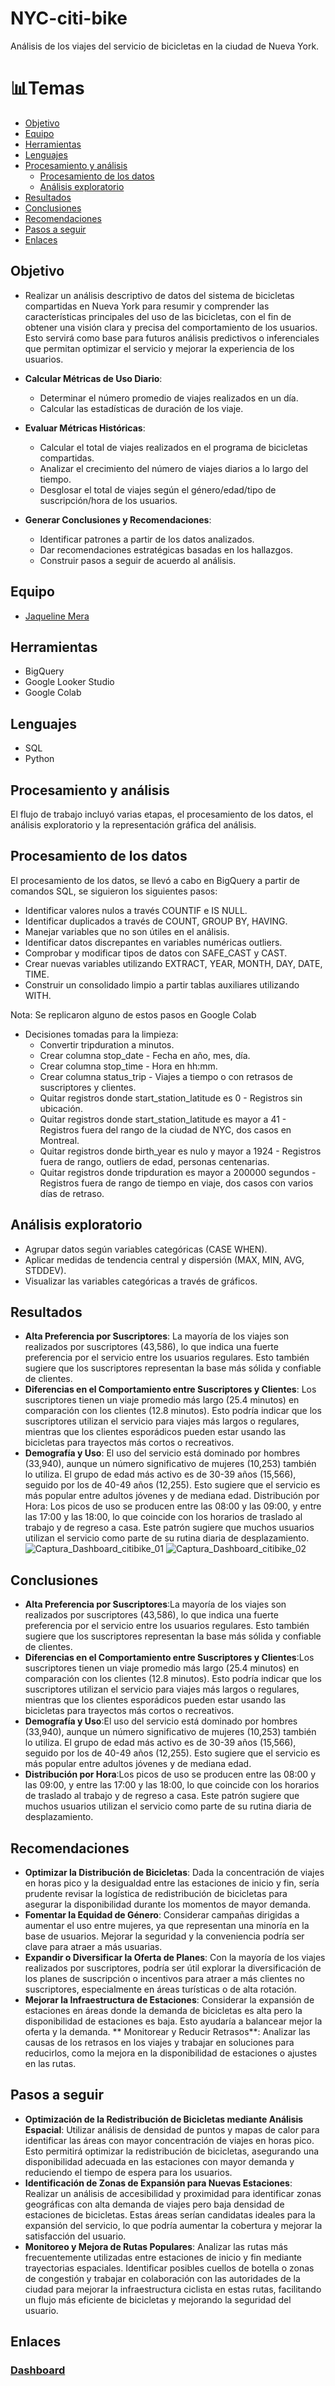 # NYC-citi-bike
Análisis de los viajes del servicio de bicicletas en la ciudad de Nueva York.

# 📊Temas 

- [Objetivo](#objetivo)
- [Equipo](#equipo)
- [Herramientas](#herramientas)
- [Lenguajes](#lenguajes)
- [Procesamiento y análisis](#procesamiento-y-análisis)
  - [Procesamiento de los datos](#procesamiento-de-los-datos)
  - [Análisis exploratorio](#análisis-exploratorio)
- [Resultados](#resultados)
- [Conclusiones](#conclusiones)
- [Recomendaciones](#recomendaciones)
- [Pasos a seguir](#pasos-a-seguir)
- [Enlaces](#enlaces)

## Objetivo

+ Realizar un análisis descriptivo de datos del sistema de bicicletas compartidas en Nueva York para resumir y comprender las características principales del uso de las bicicletas, con el fin de obtener una visión clara y precisa del comportamiento de los usuarios. Esto servirá como base para futuros análisis predictivos o inferenciales que permitan optimizar el servicio y mejorar la experiencia de los usuarios.

+ **Calcular Métricas de Uso Diario**:
  + Determinar el número promedio de viajes realizados en un día.
  + Calcular las estadísticas de duración de los viaje.

+ **Evaluar Métricas Históricas**: 
  + Calcular el total de viajes realizados en el programa de bicicletas compartidas.
  + Analizar el crecimiento del número de viajes diarios a lo largo del tiempo.
  + Desglosar el total de viajes según el género/edad/tipo de suscripción/hora de los usuarios.

+ **Generar Conclusiones y Recomendaciones**:
  + Identificar patrones a partir de los datos analizados.
  + Dar recomendaciones estratégicas basadas en los hallazgos.
  + Construir pasos a seguir de acuerdo al análisis. 

## Equipo
- [Jaqueline Mera](https://github.com/JaquelineMera)

## Herramientas
+ BigQuery 
+ Google Looker Studio
+ Google Colab

## Lenguajes
+ SQL
+ Python
## Procesamiento y análisis
El flujo de trabajo incluyó varias etapas, el procesamiento de los datos, el análisis exploratorio y la representación gráfica del análisis. 

## Procesamiento de los datos
El procesamiento de los datos, se llevó a cabo en BigQuery a partir de comandos SQL, se siguieron los siguientes pasos:
+ Identificar valores nulos a través COUNTIF e IS NULL.
+ Identificar duplicados a través de COUNT, GROUP BY, HAVING.
+ Manejar variables que no son útiles en el análisis.
+ Identificar datos discrepantes en variables numéricas outliers. 
+ Comprobar y modificar tipos de datos con SAFE_CAST y CAST.
+ Crear nuevas variables utilizando EXTRACT, YEAR, MONTH, DAY, DATE, TIME. 
+ Construir un consolidado limpio a partir tablas auxiliares utilizando WITH.

Nota: Se replicaron alguno de estos pasos en Google Colab

+ Decisiones tomadas para la limpieza:
  + Convertir tripduration a minutos.
  + Crear columna stop_date - Fecha en año, mes, día.
  + Crear columna stop_time - Hora en hh:mm.
  + Crear columna status_trip - Viajes a tiempo o con retrasos de suscriptores y clientes.
  + Quitar registros donde start_station_latitude es 0 - Registros sin ubicación. 
  + Quitar registros donde start_station_latitude es mayor a 41 - Registros fuera del rango de la ciudad de NYC, dos casos en Montreal.
  + Quitar registros donde birth_year es nulo y mayor a 1924 - Registros fuera de rango, outliers de edad, personas centenarias. 
  + Quitar registros donde tripduration es mayor a 200000 segundos - Registros fuera de rango de tiempo en viaje, dos casos con varios días de retraso. 

## Análisis exploratorio
+ Agrupar datos según variables categóricas (CASE WHEN).
+ Aplicar medidas de tendencia central y dispersión (MAX, MIN, AVG, STDDEV).
+ Visualizar las variables categóricas a través de gráficos.
  
## Resultados
+ **Alta Preferencia por Suscriptores**: La mayoría de los viajes son realizados por suscriptores (43,586), lo que indica una fuerte preferencia por el servicio entre los usuarios regulares. Esto también sugiere que los suscriptores representan la base más sólida y confiable de clientes.
+ **Diferencias en el Comportamiento entre Suscriptores y Clientes**: Los suscriptores tienen un viaje promedio más largo (25.4 minutos) en comparación con los clientes (12.8 minutos). Esto podría indicar que los suscriptores utilizan el servicio para viajes más largos o regulares, mientras que los clientes esporádicos pueden estar usando las bicicletas para trayectos más cortos o recreativos.
+ **Demografía y Uso**: El uso del servicio está dominado por hombres (33,940), aunque un número significativo de mujeres (10,253) también lo utiliza. El grupo de edad más activo es de 30-39 años (15,566), seguido por los de 40-49 años (12,255). Esto sugiere que el servicio es más popular entre adultos jóvenes y de mediana edad.
Distribución por Hora: Los picos de uso se producen entre las 08:00 y las 09:00, y entre las 17:00 y las 18:00, lo que coincide con los horarios de traslado al trabajo y de regreso a casa. Este patrón sugiere que muchos usuarios utilizan el servicio como parte de su rutina diaria de desplazamiento.
![Captura_Dashboard_citibike_01](https://github.com/user-attachments/assets/876d81e1-956b-4589-9765-45a87e9ea024)
![Captura_Dashboard_citibike_02](https://github.com/user-attachments/assets/c0648ccb-3082-4458-a162-8a1caf9ae24a)


## Conclusiones
+ **Alta Preferencia por Suscriptores**:La mayoría de los viajes son realizados por suscriptores (43,586), lo que indica una fuerte preferencia por el servicio entre los usuarios regulares. Esto también sugiere que los suscriptores representan la base más sólida y confiable de clientes.
+ **Diferencias en el Comportamiento entre Suscriptores y Clientes**:Los suscriptores tienen un viaje promedio más largo (25.4 minutos) en comparación con los clientes (12.8 minutos). Esto podría indicar que los suscriptores utilizan el servicio para viajes más largos o regulares, mientras que los clientes esporádicos pueden estar usando las bicicletas para trayectos más cortos o recreativos.
+ **Demografía y Uso**:El uso del servicio está dominado por hombres (33,940), aunque un número significativo de mujeres (10,253) también lo utiliza. El grupo de edad más activo es de 30-39 años (15,566), seguido por los de 40-49 años (12,255). Esto sugiere que el servicio es más popular entre adultos jóvenes y de mediana edad.
+ **Distribución por Hora**:Los picos de uso se producen entre las 08:00 y las 09:00, y entre las 17:00 y las 18:00, lo que coincide con los horarios de traslado al trabajo y de regreso a casa. Este patrón sugiere que muchos usuarios utilizan el servicio como parte de su rutina diaria de desplazamiento.

## Recomendaciones
+ **Optimizar la Distribución de Bicicletas**:
Dada la concentración de viajes en horas pico y la desigualdad entre las estaciones de inicio y fin, sería prudente revisar la logística de redistribución de bicicletas para asegurar la disponibilidad durante los momentos de mayor demanda.
+ **Fomentar la Equidad de Género**:
Considerar campañas dirigidas a aumentar el uso entre mujeres, ya que representan una minoría en la base de usuarios. Mejorar la seguridad y la conveniencia podría ser clave para atraer a más usuarias.
+ **Expandir o Diversificar la Oferta de Planes**:
Con la mayoría de los viajes realizados por suscriptores, podría ser útil explorar la diversificación de los planes de suscripción o incentivos para atraer a más clientes no suscriptores, especialmente en áreas turísticas o de alta rotación.
+ **Mejorar la Infraestructura de Estaciones**:
Considerar la expansión de estaciones en áreas donde la demanda de bicicletas es alta pero la disponibilidad de estaciones es baja. Esto ayudaría a balancear mejor la oferta y la demanda.
** Monitorear y Reducir Retrasos**:
Analizar las causas de los retrasos en los viajes y trabajar en soluciones para reducirlos, como la mejora en la disponibilidad de estaciones o ajustes en las rutas.

## Pasos a seguir
+ **Optimización de la Redistribución de Bicicletas mediante Análisis Espacial**: Utilizar análisis de densidad de puntos y mapas de calor para identificar las áreas con mayor concentración de viajes en horas pico. Esto permitirá optimizar la redistribución de bicicletas, asegurando una disponibilidad adecuada en las estaciones con mayor demanda y reduciendo el tiempo de espera para los usuarios.
+ **Identificación de Zonas de Expansión para Nuevas Estaciones**: Realizar un análisis de accesibilidad y proximidad para identificar zonas geográficas con alta demanda de viajes pero baja densidad de estaciones de bicicletas. Estas áreas serían candidatas ideales para la expansión del servicio, lo que podría aumentar la cobertura y mejorar la satisfacción del usuario.
+ **Monitoreo y Mejora de Rutas Populares**: Analizar las rutas más frecuentemente utilizadas entre estaciones de inicio y fin mediante trayectorias espaciales. Identificar posibles cuellos de botella o zonas de congestión y trabajar en colaboración con las autoridades de la ciudad para mejorar la infraestructura ciclista en estas rutas, facilitando un flujo más eficiente de bicicletas y mejorando la seguridad del usuario.

## Enlaces
### [Dashboard](https://lookerstudio.google.com/reporting/1ac381ea-6266-4d71-b358-ff3baf2f26b5)
